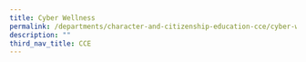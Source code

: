 ```yaml
---
title: Cyber Wellness
permalink: /departments/character-and-citizenship-education-cce/cyber-wellness
description: ""
third_nav_title: CCE
---
```

